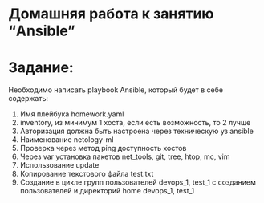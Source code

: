 # Домашняя работа к занятию “Ansible”

# Задание:
Необходимо написать playbook Ansible, который будет в себе содержать:<br>
1. Имя плейбука homework.yaml<br>
2. inventory, из минимум 1 хоста, если есть возможность, то 2 лучше <br>
3. Авторизация должна быть настроена через техническую уз ansible <br>
4. Наименование netology-ml<br>
5. Проверка через метод ping доступность хостов<br>
6. Через var установка пакетов net_tools, git, tree, htop, mc, vim<br>
7. Использование update<br>
8. Копирование текстового файла test.txt<br>
9. Создание в цикле групп пользователей devops_1, test_1 с созданием пользователей и директорий home devops_1, test_1<br>
